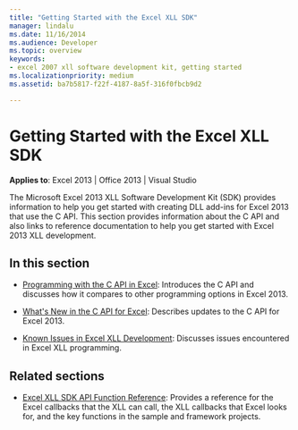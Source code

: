```yaml
---
title: "Getting Started with the Excel XLL SDK"
manager: lindalu
ms.date: 11/16/2014
ms.audience: Developer
ms.topic: overview
keywords:
- excel 2007 xll software development kit, getting started
ms.localizationpriority: medium
ms.assetid: ba7b5817-f22f-4187-8a5f-316f0fbcb9d2

---
```


# Getting Started with the Excel XLL SDK

**Applies to**: Excel 2013 | Office 2013 | Visual Studio 
  
The Microsoft Excel 2013 XLL Software Development Kit (SDK) provides information to help you get started with creating DLL add-ins for Excel 2013 that use the C API. This section provides information about the C API and also links to reference documentation to help you get started with Excel 2013 XLL development.
  
## In this section

- [Programming with the C API in Excel](programming-with-the-c-api-in-excel.md): Introduces the C API and discusses how it compares to other programming options in Excel 2013.
    
- [What's New in the C API for Excel](what-s-new-in-the-c-api-for-excel.md): Describes updates to the C API for Excel 2013.
    
- [Known Issues in Excel XLL Development](known-issues-in-excel-xll-development.md): Discusses issues encountered in Excel XLL programming.
    
## Related sections

- [Excel XLL SDK API Function Reference](excel-xll-sdk-api-function-reference.md): Provides a reference for the Excel callbacks that the XLL can call, the XLL callbacks that Excel looks for, and the key functions in the sample and framework projects.
    

